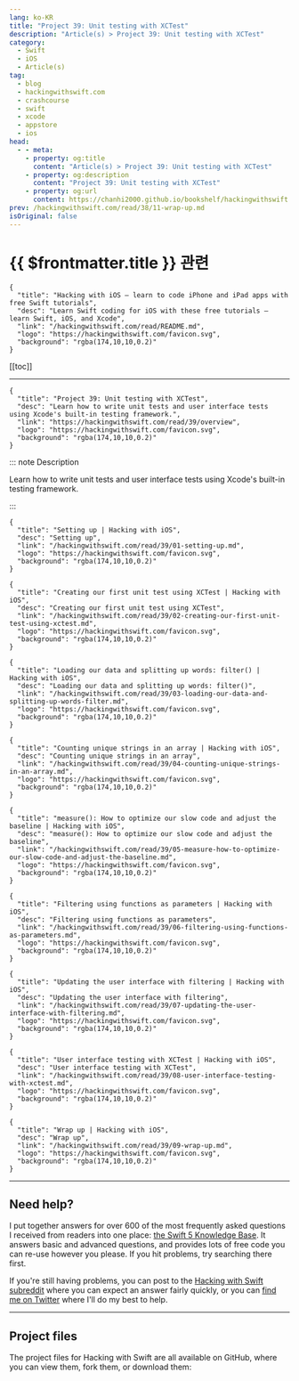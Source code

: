 ```yaml
---
lang: ko-KR
title: "Project 39: Unit testing with XCTest"
description: "Article(s) > Project 39: Unit testing with XCTest"
category:
  - Swift
  - iOS
  - Article(s)
tag: 
  - blog
  - hackingwithswift.com
  - crashcourse
  - swift
  - xcode
  - appstore
  - ios  
head:
  - - meta:
    - property: og:title
      content: "Article(s) > Project 39: Unit testing with XCTest"
    - property: og:description
      content: "Project 39: Unit testing with XCTest"
    - property: og:url
      content: https://chanhi2000.github.io/bookshelf/hackingwithswift.com/read/39/overview.html
prev: /hackingwithswift.com/read/38/11-wrap-up.md
isOriginal: false
---
```


# {{ $frontmatter.title }} 관련

```component VPCard
{
  "title": "Hacking with iOS – learn to code iPhone and iPad apps with free Swift tutorials",
  "desc": "Learn Swift coding for iOS with these free tutorials – learn Swift, iOS, and Xcode",
  "link": "/hackingwithswift.com/read/README.md",
  "logo": "https://hackingwithswift.com/favicon.svg",
  "background": "rgba(174,10,10,0.2)"
}
```

[[toc]]

---

```component VPCard
{
  "title": "Project 39: Unit testing with XCTest",
  "desc": "Learn how to write unit tests and user interface tests using Xcode's built-in testing framework.",
  "link": "https://hackingwithswift.com/read/39/overview", 
  "logo": "https://hackingwithswift.com/favicon.svg",
  "background": "rgba(174,10,10,0.2)"
}
```

::: note Description

Learn how to write unit tests and user interface tests using Xcode's built-in testing framework.

:::

```component VPCard
{
  "title": "Setting up | Hacking with iOS",
  "desc": "Setting up",
  "link": "/hackingwithswift.com/read/39/01-setting-up.md",
  "logo": "https://hackingwithswift.com/favicon.svg",
  "background": "rgba(174,10,10,0.2)"
}
```

```component VPCard
{
  "title": "Creating our first unit test using XCTest | Hacking with iOS",
  "desc": "Creating our first unit test using XCTest",
  "link": "/hackingwithswift.com/read/39/02-creating-our-first-unit-test-using-xctest.md",
  "logo": "https://hackingwithswift.com/favicon.svg",
  "background": "rgba(174,10,10,0.2)"
}
```

```component VPCard
{
  "title": "Loading our data and splitting up words: filter() | Hacking with iOS",
  "desc": "Loading our data and splitting up words: filter()",
  "link": "/hackingwithswift.com/read/39/03-loading-our-data-and-splitting-up-words-filter.md",
  "logo": "https://hackingwithswift.com/favicon.svg",
  "background": "rgba(174,10,10,0.2)"
}
```

```component VPCard
{
  "title": "Counting unique strings in an array | Hacking with iOS",
  "desc": "Counting unique strings in an array",
  "link": "/hackingwithswift.com/read/39/04-counting-unique-strings-in-an-array.md",
  "logo": "https://hackingwithswift.com/favicon.svg",
  "background": "rgba(174,10,10,0.2)"
}
```

```component VPCard
{
  "title": "measure(): How to optimize our slow code and adjust the baseline | Hacking with iOS",
  "desc": "measure(): How to optimize our slow code and adjust the baseline",
  "link": "/hackingwithswift.com/read/39/05-measure-how-to-optimize-our-slow-code-and-adjust-the-baseline.md",
  "logo": "https://hackingwithswift.com/favicon.svg",
  "background": "rgba(174,10,10,0.2)"
}
```

```component VPCard
{
  "title": "Filtering using functions as parameters | Hacking with iOS",
  "desc": "Filtering using functions as parameters",
  "link": "/hackingwithswift.com/read/39/06-filtering-using-functions-as-parameters.md",
  "logo": "https://hackingwithswift.com/favicon.svg",
  "background": "rgba(174,10,10,0.2)"
}
```

```component VPCard
{
  "title": "Updating the user interface with filtering | Hacking with iOS",
  "desc": "Updating the user interface with filtering",
  "link": "/hackingwithswift.com/read/39/07-updating-the-user-interface-with-filtering.md",
  "logo": "https://hackingwithswift.com/favicon.svg",
  "background": "rgba(174,10,10,0.2)"
}
```

```component VPCard
{
  "title": "User interface testing with XCTest | Hacking with iOS",
  "desc": "User interface testing with XCTest",
  "link": "/hackingwithswift.com/read/39/08-user-interface-testing-with-xctest.md",
  "logo": "https://hackingwithswift.com/favicon.svg",
  "background": "rgba(174,10,10,0.2)"
}
```

```component VPCard
{
  "title": "Wrap up | Hacking with iOS",
  "desc": "Wrap up",
  "link": "/hackingwithswift.com/read/39/09-wrap-up.md",
  "logo": "https://hackingwithswift.com/favicon.svg",
  "background": "rgba(174,10,10,0.2)"
}
```

---

## Need help?

I put together answers for over 600 of the most frequently asked questions I received from readers into one place: [the Swift 5 Knowledge Base](/hackingwithswift.com/example-code/README.md). It answers basic and advanced questions, and provides lots of free code you can re-use however you please. If you hit problems, try searching there first.

If you're still having problems, you can post to the [<FontIcon icon="fa-brands fa-reddit"/>Hacking with Swift subreddit](http://reddit.com/r/hackingwithswift) where you can expect an answer fairly quickly, or you can [<FontIcon icon="fa-brands fa-x-twitter"/>find me on Twitter](http://x.com/twostraws) where I'll do my best to help.

---

## Project files

The project files for Hacking with Swift are all available on GitHub, where you can view them, fork them, or download them:

<SiteInfo
  name="twostraws/HackingWithSwift"
  desc="The project source code for Hacking with iOS."
  url="https://github.com/twostraws/HackingWithSwift"
  logo="https://avatars.githubusercontent.com/u/190200?v=4"
  preview="https://opengraph.githubassets.com/0c5c3b0395eec78c01ced842cfd7c8e99ad84abe3fe892fe90b1e97e022423ce/twostraws/HackingWithSwift"/>

